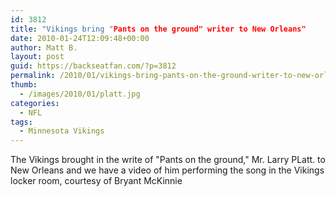 ```yaml
---
id: 3812
title: "Vikings bring "Pants on the ground" writer to New Orleans"
date: 2010-01-24T12:09:48+00:00
author: Matt B.
layout: post
guid: https://backseatfan.com/?p=3812
permalink: /2010/01/vikings-bring-pants-on-the-ground-writer-to-new-orleans/
thumb:
  - /images/2010/01/platt.jpg
categories:
  - NFL
tags:
  - Minnesota Vikings
---
```


<div class="entry">
  <p>
    The Vikings brought in the write of "Pants on the ground," Mr. Larry PLatt. to New Orleans and we have a video of him performing the song in the Vikings locker room, courtesy of Bryant McKinnie
  </p>

  <p>
  </p>
</div>
